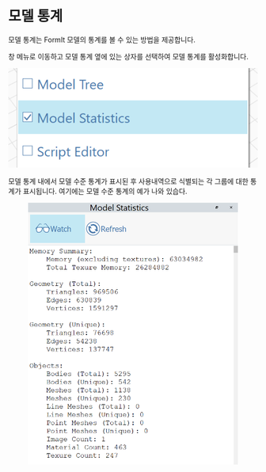 # 모델 통계

모델 통계는 FormIt 모델의 통계를 볼 수 있는 방법을 제공합니다.

창 메뉴로 이동하고 모델 통계 옆에 있는 상자를 선택하여 모델 통계를 활성화합니다.

![](../.gitbook/assets/ModelStatisticsMenu.png)

모델 통계 내에서 모델 수준 통계가 표시된 후 사용내역으로 식별되는 각 그룹에 대한 통계가 표시됩니다. 여기에는 모델 수준 통계의 예가 나와 있습다.

<figure><img src="../.gitbook/assets/ModelStatisticsSmall (1).png" alt=""><figcaption></figcaption></figure>
